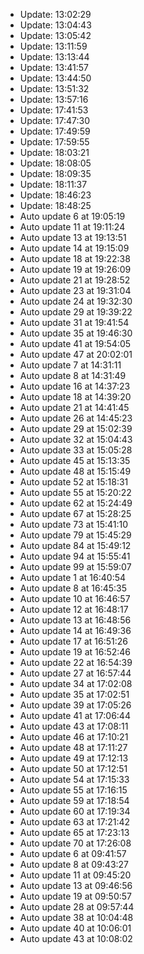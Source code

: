 - Update: 13:02:29
- Update: 13:04:43
- Update: 13:05:42
- Update: 13:11:59
- Update: 13:13:44
- Update: 13:41:57
- Update: 13:44:50
- Update: 13:51:32
- Update: 13:57:16
- Update: 17:41:53
- Update: 17:47:30
- Update: 17:49:59
- Update: 17:59:55
- Update: 18:03:21
- Update: 18:08:05
- Update: 18:09:35
- Update: 18:11:37
- Update: 18:46:23
- Update: 18:48:25
- Auto update 6 at 19:05:19
- Auto update 11 at 19:11:24
- Auto update 13 at 19:13:51
- Auto update 14 at 19:15:09
- Auto update 18 at 19:22:38
- Auto update 19 at 19:26:09
- Auto update 21 at 19:28:52
- Auto update 23 at 19:31:04
- Auto update 24 at 19:32:30
- Auto update 29 at 19:39:22
- Auto update 31 at 19:41:54
- Auto update 35 at 19:46:30
- Auto update 41 at 19:54:05
- Auto update 47 at 20:02:01
- Auto update 7 at 14:31:11
- Auto update 8 at 14:31:49
- Auto update 16 at 14:37:23
- Auto update 18 at 14:39:20
- Auto update 21 at 14:41:45
- Auto update 26 at 14:45:23
- Auto update 29 at 15:02:39
- Auto update 32 at 15:04:43
- Auto update 33 at 15:05:28
- Auto update 45 at 15:13:35
- Auto update 48 at 15:15:49
- Auto update 52 at 15:18:31
- Auto update 55 at 15:20:22
- Auto update 62 at 15:24:49
- Auto update 67 at 15:28:25
- Auto update 73 at 15:41:10
- Auto update 79 at 15:45:29
- Auto update 84 at 15:49:12
- Auto update 94 at 15:55:41
- Auto update 99 at 15:59:07
- Auto update 1 at 16:40:54
- Auto update 8 at 16:45:35
- Auto update 10 at 16:46:57
- Auto update 12 at 16:48:17
- Auto update 13 at 16:48:56
- Auto update 14 at 16:49:36
- Auto update 17 at 16:51:26
- Auto update 19 at 16:52:46
- Auto update 22 at 16:54:39
- Auto update 27 at 16:57:44
- Auto update 34 at 17:02:08
- Auto update 35 at 17:02:51
- Auto update 39 at 17:05:26
- Auto update 41 at 17:06:44
- Auto update 43 at 17:08:11
- Auto update 46 at 17:10:21
- Auto update 48 at 17:11:27
- Auto update 49 at 17:12:13
- Auto update 50 at 17:12:51
- Auto update 54 at 17:15:33
- Auto update 55 at 17:16:15
- Auto update 59 at 17:18:54
- Auto update 60 at 17:19:34
- Auto update 63 at 17:21:42
- Auto update 65 at 17:23:13
- Auto update 70 at 17:26:08
- Auto update 6 at 09:41:57
- Auto update 8 at 09:43:27
- Auto update 11 at 09:45:20
- Auto update 13 at 09:46:56
- Auto update 19 at 09:50:57
- Auto update 28 at 09:57:44
- Auto update 38 at 10:04:48
- Auto update 40 at 10:06:01
- Auto update 43 at 10:08:02
